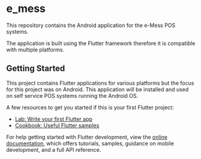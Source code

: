 # e_mess

This repository contains the Android application for the e-Mess POS systems.

The application is built using the Flutter framework therefore it is compatible with multiple platforms.

## Getting Started

This project contains Flutter applications for various platforms but the focus for this project was on Android.
This application will be installed and used on self service POS systems running the Android OS.

A few resources to get you started if this is your first Flutter project:

- [Lab: Write your first Flutter app](https://docs.flutter.dev/get-started/codelab)
- [Cookbook: Useful Flutter samples](https://docs.flutter.dev/cookbook)

For help getting started with Flutter development, view the
[online documentation](https://docs.flutter.dev/), which offers tutorials,
samples, guidance on mobile development, and a full API reference.
